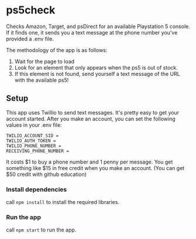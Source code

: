 # ps5check

Checks Amazon, Target, and psDirect for an available Playstation 5 console. If it finds one, it sends you a text message at the phone number you've provided a .env file.

The methodology of the app is as follows:

1. Wait for the page to load
2. Look for an element that only appears when the ps5 is out of stock.
3. If this element is not found, send yourself a text message of the URL with the available ps5!

## Setup

This app uses Twillio to send text messages. It's pretty easy to get your account started. After you make an account, you can set the following values in your .env file:

```
TWILIO_ACCOUNT_SID = 
TWILIO_AUTH_TOKEN = 
TWILIO_PHONE_NUMBER = 
RECEIVING_PHONE_NUMBER = 
```

It costs $1 to buy a phone number and 1 penny per message. You get something like $15 in free credit when you make an account. (You can get $50 credit with github education)

### Install dependencies

call `npm install` to install the required libraries.

### Run the app

call `npm start` to run the app.




